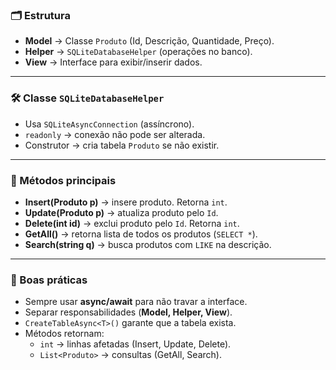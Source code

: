 ### 🗂 Estrutura

- **Model** → Classe `Produto` (Id, Descrição, Quantidade, Preço).
- **Helper** → `SQLiteDatabaseHelper` (operações no banco).
- **View** → Interface para exibir/inserir dados.

---

### 🛠 Classe `SQLiteDatabaseHelper`

- Usa `SQLiteAsyncConnection` (assíncrono).
- `readonly` → conexão não pode ser alterada.
- Construtor → cria tabela `Produto` se não existir.

---

### 🔑 Métodos principais

- **Insert(Produto p)** → insere produto. Retorna `int`.
- **Update(Produto p)** → atualiza produto pelo `Id`.
- **Delete(int id)** → exclui produto pelo `Id`. Retorna `int`.
- **GetAll()** → retorna lista de todos os produtos (`SELECT *`).
- **Search(string q)** → busca produtos com `LIKE` na descrição.

---

### 📌 Boas práticas

- Sempre usar **async/await** para não travar a interface.
- Separar responsabilidades (**Model, Helper, View**).
- `CreateTableAsync<T>()` garante que a tabela exista.
- Métodos retornam:
    - `int` → linhas afetadas (Insert, Update, Delete).
    - `List<Produto>` → consultas (GetAll, Search).
